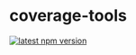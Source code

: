 # coverage-tools

[![latest npm version](https://img.shields.io/npm/v/@alexaegis/coverage-tools/latest)](https://www.npmjs.com/package/@alexaegis/coverage-tools)
